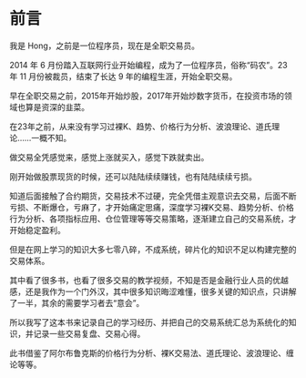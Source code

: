 # 前言

我是 Hong，之前是一位程序员，现在是全职交易员。

2014 年 6 月份踏入互联网行业开始编程，成为了一位程序员，俗称“码农”。23 年 11 月份被裁员，结束了长达 9 年的编程生涯，开始全职交易。

早在全职交易之前，2015年开始炒股，2017年开始炒数字货币，在投资市场的领域也算是资深的韭菜。

在23年之前，从来没有学习过裸K、趋势、价格行为分析、波浪理论、道氏理论……一概不知。

做交易全凭感觉来，感觉上涨就买入，感觉下跌就卖出。

刚开始做股票现货的时候，还可以陆陆续续赚钱，也有陆陆续续亏损。

知道后面接触了合约期货，交易技术不过硬，完全凭借主观意识去交易，后面不断亏损、不断爆仓，亏麻了，才开始痛定思痛，深度学习裸K交易、趋势分析、价格行为分析、各项指标应用、仓位管理等等交易策略，逐渐建立自己的交易系统，才开始稳定盈利。

但是在网上学习的知识大多七零八碎，不成系统，碎片化的知识不足以构建完整的交易体系。

其中看了很多书，也看了很多交易的教学视频，不知是否是金融行业人员的优越感，还是我作为一个门外汉，其中很多知识晦涩难懂，很多关键的知识点，只讲解了一半，其余的需要学习者去“意会”。

所以我写了这本书来记录自己的学习经历、并把自己的交易系统汇总为系统化的知识，并记录一些交易复盘、交易心得。

此书借鉴了阿尔布鲁克斯的价格行为分析、裸K交易法、道氏理论、波浪理论、缠论等等。
